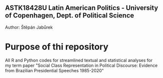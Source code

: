 ## ASTK18428U Latin American Politics - University of Copenhagen, Dept. of Political Science

Author: Štěpán Jabůrek

# Purpose of thi repository

All R and Python codes for streamlined textual and statistical analyses for my term paper "Social Class Representation in Political
Discourse: Evidence from Brazilian Presidential Speeches 1985-2020"

